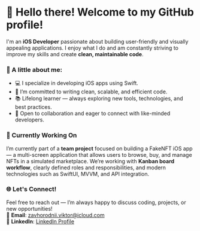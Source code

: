# 👋 Hello there! Welcome to my GitHub profile!

I'm an **iOS Developer** passionate about building user-friendly and visually appealing applications. I enjoy what I do and am constantly striving to improve my skills and create **clean, maintainable code**.

### 🌟 A little about me:
- 💻 I specialize in developing iOS apps using Swift.
- 🎯 I’m committed to writing clean, scalable, and efficient code.
- 📚 Lifelong learner — always exploring new tools, technologies, and best practices.
- 🤝 Open to collaboration and eager to connect with like-minded developers.

### 🚀 Currently Working On

I’m currently part of a **team project** focused on building a FakeNFT iOS app — a multi-screen application that allows users to browse, buy, and manage NFTs in a simulated marketplace.
We’re working with **Kanban board workflow**, clearly defined roles and responsibilities, and modern technologies such as SwiftUI, MVVM, and API integration.

### 🌐 Let's Connect!
Feel free to reach out — I’m always happy to discuss coding, projects, or new opportunities!  
📩 **Email**: [zavhorodnii.viktor@icloud.com](mailto:zavhorodnii.viktor@icloud.com)  
💼 **LinkedIn**: [LinkedIn Profile](www.linkedin.com/in/zavhorodniiviktor)  

<!---
septenmale/septenmale is a ✨ special ✨ repository because its `README.md` (this file) appears on your GitHub profile.
You can click the Preview link to take a look at your changes.
--->
